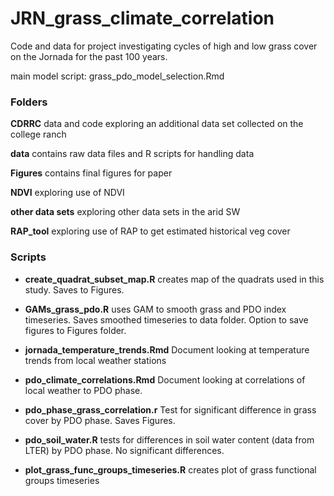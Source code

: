 # JRN_grass_climate_correlation

Code and data for project investigating cycles of high and low grass cover on the Jornada for the past 100 years.

main model script: grass_pdo_model_selection.Rmd

### Folders
__CDRRC__ data and code exploring an additional data set collected on the college ranch

__data__ contains raw data files and R scripts for handling data

__Figures__ contains final figures for paper

__NDVI__ exploring use of NDVI

__other data sets__ exploring other data sets in the arid SW

__RAP_tool__ exploring use of RAP to get estimated historical veg cover

### Scripts

* __create_quadrat_subset_map.R__ creates map of the quadrats used in this study. Saves to Figures.

* __GAMs_grass_pdo.R__ uses GAM to smooth grass and PDO index timeseries. Saves smoothed timeseries to data folder. Option to save figures to Figures folder.

* __jornada_temperature_trends.Rmd__ Document looking at temperature trends from local weather stations

* __pdo_climate_correlations.Rmd__ Document looking at correlations of local weather to PDO phase. 

* __pdo_phase_grass_correlation.r__ Test for significant difference in grass cover by PDO phase. Saves Figures.

* __pdo_soil_water.R__ tests for differences in soil water content (data from LTER) by PDO phase. No significant differences.

* __plot_grass_func_groups_timeseries.R__ creates plot of grass functional groups timeseries